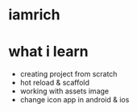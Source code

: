 # iamrich

# what i learn
- creating project from scratch
- hot reload & scaffold
- working with assets image
- change icon app in android & ios
